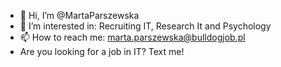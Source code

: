 - 👋 Hi, I’m @MartaParszewska
- 👀 I’m interested in: Recruiting IT, Research It and Psychology
- 📫 How to reach me: marta.parszewska@bulldogjob.pl
- Are you looking for a job in IT? Text me!
